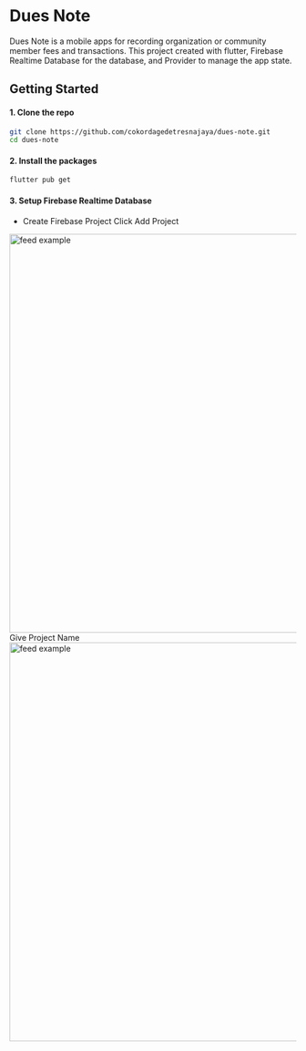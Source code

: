 # Dues Note

Dues Note is a mobile apps for recording organization or community member fees and transactions. This project created with flutter, Firebase Realtime Database for the database, and Provider to manage the app state.

## Getting Started

#### 1. Clone the repo
```sh
git clone https://github.com/cokordagedetresnajaya/dues-note.git
cd dues-note
```
#### 2. Install the packages
```sh
flutter pub get
```
#### 3. Setup Firebase Realtime Database
* Create Firebase Project
Click Add Project
<img src="https://user-images.githubusercontent.com/90399814/221388544-db1a9af4-c9da-41c0-9054-323f9598c7c8.png" alt="feed example" width="700">
Give Project Name
<img src="https://user-images.githubusercontent.com/90399814/221388778-dbcad3fa-adfd-4e3e-85e6-8b8cfb412283.png" alt="feed example" width="700">
